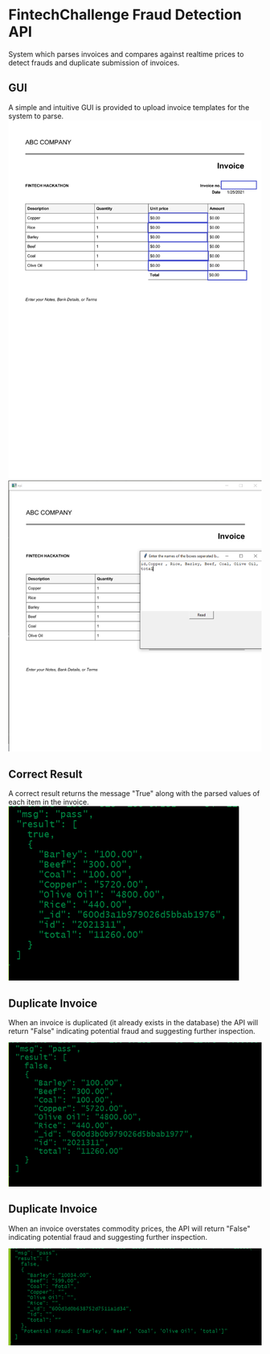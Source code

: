# FintechChallenge Fraud Detection API

System which parses invoices and compares against realtime prices to detect frauds and duplicate submission of invoices.

## GUI
A simple and intuitive GUI is provided to upload invoice templates for the system to parse.
![Pic1](https://github.com/Hsengiv2000/FintechChallenge/blob/main/Gallery/templatecreation.png)
![Pic2](https://github.com/Hsengiv2000/FintechChallenge/blob/main/Gallery/alltemplate.PNG)

## Correct Result
A correct result returns the message "True" along with the parsed values of each item in the invoice.
![Pic3](https://github.com/Hsengiv2000/FintechChallenge/blob/main/Gallery/correctresult.PNG)

## Duplicate Invoice
When an invoice is duplicated (it already exists in the database) the API will return "False" indicating potential fraud and suggesting further inspection.


![Pic4](https://github.com/Hsengiv2000/FintechChallenge/blob/main/Gallery/fraudresult.PNG)

## Duplicate Invoice
When an invoice overstates commodity prices, the API will return "False" indicating potential fraud and suggesting further inspection.


![Pic5](https://github.com/Hsengiv2000/FintechChallenge/blob/main/Gallery/fraudtransaction.PNG)
